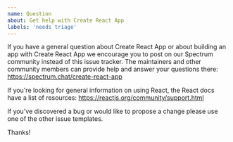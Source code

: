 ```yaml
---
name: Question
about: Get help with Create React App
labels: 'needs triage'
---
```


If you have a general question about Create React App or about building an app with Create React App we encourage you to post on our Spectrum community instead of this issue tracker. The maintainers and other community members can provide help and answer your questions there: https://spectrum.chat/create-react-app

If you're looking for general information on using React, the React docs have a list of resources: https://reactjs.org/community/support.html

If you've discovered a bug or would like to propose a change please use one of the other issue templates.

Thanks!
